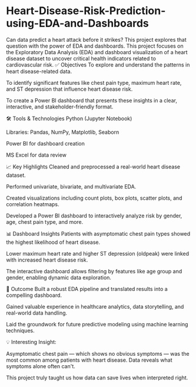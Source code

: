 # Heart-Disease-Risk-Prediction-using-EDA-and-Dashboards
Can data predict a heart attack before it strikes? This project explores that question with the power of EDA and dashboards.
This project focuses on the Exploratory Data Analysis (EDA) and dashboard visualization of a heart disease dataset to uncover critical health indicators related to cardiovascular risk.
✅ Objectives
To explore and understand the patterns in heart disease-related data.

To identify significant features like chest pain type, maximum heart rate, and ST depression that influence heart disease risk.

To create a Power BI dashboard that presents these insights in a clear, interactive, and stakeholder-friendly format.

🛠️ Tools & Technologies
Python (Jupyter Notebook)

Libraries: Pandas, NumPy, Matplotlib, Seaborn

Power BI for dashboard creation

MS Excel for data review

📈 Key Highlights
Cleaned and preprocessed a real-world heart disease dataset.

Performed univariate, bivariate, and multivariate EDA.

Created visualizations including count plots, box plots, scatter plots, and correlation heatmaps.

Developed a Power BI dashboard to interactively analyze risk by gender, age, chest pain type, and more.

📊 Dashboard Insights
Patients with asymptomatic chest pain types showed the highest likelihood of heart disease.

Lower maximum heart rate and higher ST depression (oldpeak) were linked with increased heart disease risk.

The interactive dashboard allows filtering by features like age group and gender, enabling dynamic data exploration.

🎯 Outcome
Built a robust EDA pipeline and translated results into a compelling dashboard.

Gained valuable experience in healthcare analytics, data storytelling, and real-world data handling.

Laid the groundwork for future predictive modeling using machine learning techniques.

💡 Interesting Insight:

Asymptomatic chest pain — which shows no obvious symptoms — was the most common among patients with heart disease. Data reveals what symptoms alone often can't.

This project truly taught us how data can save lives when interpreted right.
